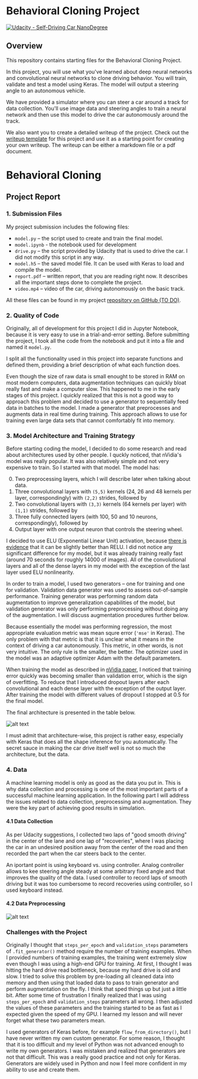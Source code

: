 # Behavioral Cloning Project

[![Udacity - Self-Driving Car NanoDegree](https://s3.amazonaws.com/udacity-sdc/github/shield-carnd.svg)](http://www.udacity.com/drive)

Overview
---
This repository contains starting files for the Behavioral Cloning Project.

In this project, you will use what you've learned about deep neural networks and convolutional neural networks to clone driving behavior. You will train, validate and test a model using Keras. The model will output a steering angle to an autonomous vehicle.

We have provided a simulator where you can steer a car around a track for data collection. You'll use image data and steering angles to train a neural network and then use this model to drive the car autonomously around the track.

We also want you to create a detailed writeup of the project. Check out the [writeup template](https://github.com/udacity/CarND-Behavioral-Cloning-P3/blob/master/writeup_template.md) for this project and use it as a starting point for creating your own writeup. The writeup can be either a markdown file or a pdf document.

# **Behavioral Cloning** 

## Project Report

[//]: # (Image References)

[arch]: ./images/architecture.png "Model Architecture"
[hist]: ./images/hist.png "Data Distribution"

[image1]: ./examples/placeholder.png "Model Visualization"

### 1. Submission Files

My project submission includes the following files:

* ```model.py``` – the script used to create and train the final model.
* ```model.ipynb``` - the notebook used for development
* ```drive.py``` – the script provided by Udacity that is used to drive the car. I did not modify this script in any way.
* ```model.h5``` – the saved model file. It can be used with Keras to load and compile the model.
* ```report.pdf``` – written report, that you are reading right now. It describes all the important steps done to complete the project.
* ```video.mp4``` – video of the car, driving autonomously on the basic track.

All these files can be found in my project [repository on GitHub (TO DO)](http://www.google.com).

### 2. Quality of Code

Originally, all of development for this project I did in Jupyter Notebook, because it is very easy to use in a trial-and-error setting. Before submitting the project, I took all the code from the notebook and put it into a file and named it ```model.py```.

I split all the functionality used in this project into separate functions and defined them, providing a brief description of what each function does.

Even though the size of raw data is small enought to be stored in RAM on most modern computers, data augmentation techniques can quickly bloat really fast and make a computer slow. This happened to me in the early stages of this project. I quickly realized that this is not a good way to approach this problem and decided to use a generator to sequentially feed data in batches to the model. I made a generator that preprocesses and augments data in real time during training. This approach allows to use for training even large data sets that cannot comfortably fit into memory.

### 3. Model Architecture and Training Strategy

Before starting coding the model, I decided to do some research and read about architectures used by other people. I quckly noticed, that nVidia's model was really popular. It was also relatively simple and not very expensive to train. So I started with that model. The model has:

0. Two preprocessing layers, which I will describe later when talking about data.
1. Three convolutional layers with ```(5,5)``` kernels (24, 26 and 48 kernels per layer, correspondingly) with ```(2,2)``` strides, followed by
2. Two convolutional layers with ```(3,3)``` kernels (64 kernels per layer) with ```(1,1)``` strides, followed by
3. Three fully connected layers (with 100, 50 and 10 neurons, correspondingly), followed by
4. Output layer with one output neuron that controls the steering wheel.

I decided to use ELU (Exponential Linear Unit) activation, because [there is evidence](http://image-net.org/challenges/posters/JKU_EN_RGB_Schwarz_poster.pdf) that it can be slightly better than RELU. I did not notice any significant difference for my model, but it was already training really fast (around 70 seconds for roughly 14000 of images). All of the convolutional layers and all of the dense layers in my model with the exception of the last layer used ELU nonlinearity. 

In order to train a model, I used two generators – one for training and one for validation. Validation data generator was used to assess out-of-sample performance. Training generator was performing random data augmentation to improve generalization capabilities of the model, but validation generator was only performing preprocessing without doing any of the augmentation. I will discuss augmentation procedures further below.

Because essentially the model was performing regression, the most appropriate evaluation metric was mean squre error (```'mse'``` in Keras). The only problem with that metric is that it is unclear what it means in the context of driving a car autonomously. This metric, in other words, is not very intuitive. The only rule is the smaller, the better. The optimizer used in the model was an adaptive optimizer Adam with the default parameters.

When training the model as described in [nVidia paper](https://arxiv.org/abs/1604.07316), I noticed that training error quickly was becoming smaller than validation error, which is the sign of overfitting. To reduce that I introduced dropout layers after each convolutional and each dense layer with the exception of the output layer. After training the model with different values of dropout I stopped at 0.5 for the final model.

The final architecture is presented in the table below.

![alt text][arch]

I must admit that architecture-wise, this project is rather easy, especially with Keras that does all the shape inference for you automatically. The secret sauce in making the car drive itself well is not so much the architecture, but the data.

### 4. Data

A machine learning model is only as good as the data you put in. This is why data collection and processing is one of the most important parts of a successful machine learning application. In the following part I will address the issues related to data collection, preprocessing and augmentation. They were the key part of achieving good results in simulation.

#### 4.1 Data Collection

As per Udacity suggestions, I collected two laps of "good smooth driving" in the center of the lane and one lap of "recoveries", where I was placing the car in an undesired position away from the center of the road and then recorded the part when the car steers back to the center.

An iportant point is using keyboard vs. using controller. Analog controller allows to kee steering angle steady at some arbitrary fixed angle and that improves the quality of the data. I used controller to record laps of smooth driving but it was too cumbersome to record recoveries using controller, so I used keyboard instead.

#### 4.2 Data Preprocessing



![alt text][hist]

### Challenges with the Project

Originally I thought that ```steps_per_epoch``` and ```validation_steps``` parameters of ```.fit_generator()``` method require the number of training examples. When I provided numbers of training examples, the training went extremely slow even though I was using a high-end GPU for training. At first, I thought I was hitting the hard drive read bottleneck, because my hard drive is old and slow. I tried to solve this problem by pre-loading all cleaned data into memory and then using that loaded data to pass to train generator and perform augmentation on the fly. I think that sped things up but just a little bit. After some time of frustration I finally realized that I was using ```steps_per_epoch``` and ```validation_steps``` parameters all wrong. I then adjusted the values of these parameters and the training started to be as fast as I expected given the speed of my GPU. I learned my lesson and will never forget what these two parameters mean.

I used generators of Keras before, for example ```flow_from_directory()```, but I have never written my own custom generator. For some reason, I thought that it is too difficult and my level of Python was not advanced enough to write my own generators. I was mistaken and realized that generators are not that difficult. This was a really good practice and not only for Keras. Generators are widely used in Python and now I feel more confident in my ability to use and create them.

